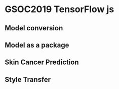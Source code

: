 # GSOC2019 TensorFlow js

## Model conversion

## Model as a package

## Skin Cancer Prediction

## Style Transfer
